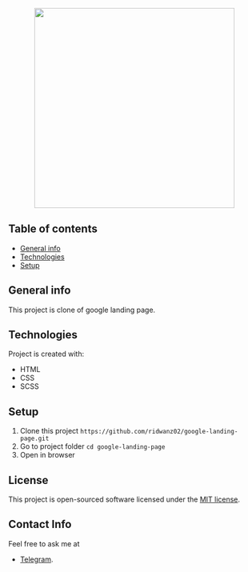 <p align="center"><a href="https://www.google.com/" target="_blank"><img src="https://raw.githubusercontent.com/logo/google/master/images/logo.svg" width="400"></a></p>

## Table of contents
* [General info](#general-info)
* [Technologies](#technologies)
* [Setup](#setup)

## General info
This project is clone of google landing page.
	
## Technologies
Project is created with:
* HTML
* CSS
* SCSS
	
## Setup

1. Clone this project `https://github.com/ridwanz02/google-landing-page.git`
2. Go to project folder `cd google-landing-page`
3. Open in browser

## License

This project is open-sourced software licensed under the [MIT license](https://opensource.org/licenses/MIT).

## Contact Info

Feel free to ask me at
- [Telegram](https://t.me/ridwanz02).
